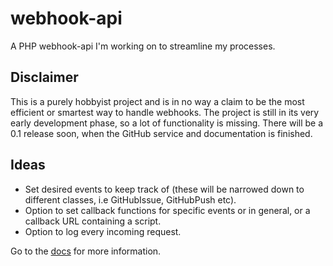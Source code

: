 # webhook-api
A PHP webhook-api I'm working on to streamline my processes.

## Disclaimer
This is a purely hobbyist project and is in no way a claim to be the most efficient or smartest way to handle webhooks.
The project is still in its very early development phase, so a lot of functionality is missing. There will be a 0.1 release soon, when the GitHub service and documentation is finished.

## Ideas
- Set desired events to keep track of (these will be narrowed down to different classes, i.e GitHubIssue, GitHubPush etc).
- Option to set callback functions for specific events or in general, or a callback URL containing a script.
- Option to log every incoming request.

Go to the [docs](docs/index.md) for more information.

